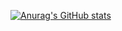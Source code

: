[![Anurag's GitHub stats](https://github-readme-stats.vercel.app/api?username=sieunnnn)](https://github.com/sieunnnn/github-readme-stats)
